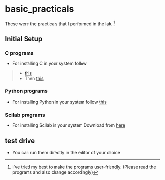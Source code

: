 # basic_practicals
These were the practicals that I performed in the lab. [^1]

## Initial Setup 
### C programs 
- For installing C in your system follow
> - [this](https://youtu.be/0HD0pqVtsmw)
> - Then [this](https://youtu.be/77v-Poud_io)
### Python programs 
- For installing Python in your system follow [this](https://youtu.be/_uQrJ0TkZlc?t=109&si=nSMND0BaJhe_u5CS)
### Scilab programs 
- For installing Scilab in your system Download from [here](https://www.scilab.org/)

## test drive 
- You can run them directly in the editor of your choice

[^1]: I've tried my best to make the programs user-friendly. (Please read the programs and also change accordingly)





